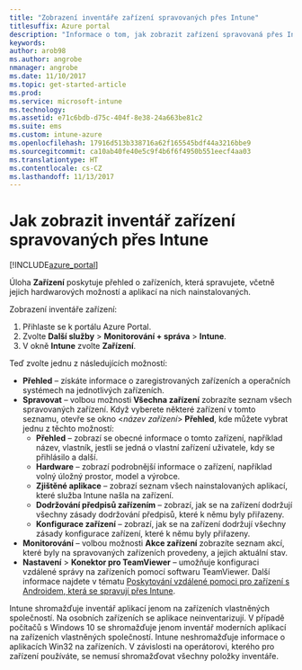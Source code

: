 ```yaml
---
title: "Zobrazení inventáře zařízení spravovaných přes Intune"
titlesuffix: Azure portal
description: "Informace o tom, jak zobrazit zařízení spravovaná přes Intune a zjistit jejich hardware a nainstalované aplikace"
keywords: 
author: arob98
ms.author: angrobe
nmanager: angrobe
ms.date: 11/10/2017
ms.topic: get-started-article
ms.prod: 
ms.service: microsoft-intune
ms.technology: 
ms.assetid: e71c6bdb-d75c-404f-8e38-24a663be81c2
ms.suite: ems
ms.custom: intune-azure
ms.openlocfilehash: 17916d513b338716a62f165545bdf44a3216bbe9
ms.sourcegitcommit: ca10ab40fe40e5c9f4b6f6f4950b551eecf4aa03
ms.translationtype: HT
ms.contentlocale: cs-CZ
ms.lasthandoff: 11/13/2017
---
```

# <a name="how-to-view-intune-device-inventory"></a>Jak zobrazit inventář zařízení spravovaných přes Intune


[!INCLUDE[azure_portal](./includes/azure_portal.md)]

Úloha **Zařízení** poskytuje přehled o zařízeních, která spravujete, včetně jejich hardwarových možností a aplikací na nich nainstalovaných. 

Zobrazení inventáře zařízení:

1. Přihlaste se k portálu Azure Portal.
2. Zvolte **Další služby** > **Monitorování + správa** > **Intune**.
3. V okně **Intune** zvolte **Zařízení**.

Teď zvolte jednu z následujících možností:

- **Přehled** – získáte informace o zaregistrovaných zařízeních a operačních systémech na jednotlivých zařízeních.
- **Spravovat** – volbou možnosti **Všechna zařízení** zobrazíte seznam všech spravovaných zařízení.
    Když vyberete některé zařízení v tomto seznamu, otevře se okno <*název zařízení*> **Přehled**, kde můžete vybrat jednu z těchto možností:
    - **Přehled** – zobrazí se obecné informace o tomto zařízení, například název, vlastník, jestli se jedná o vlastní zařízení uživatele, kdy se přihlásilo a další.
    - **Hardware** – zobrazí podrobnější informace o zařízení, například volný úložný prostor, model a výrobce.
    - **Zjištěné aplikace** – zobrazí seznam všech nainstalovaných aplikací, které služba Intune našla na zařízení.
    - **Dodržování předpisů zařízením** – zobrazí, jak se na zařízení dodržují všechny zásady dodržování předpisů, které k němu byly přiřazeny.
    - **Konfigurace zařízení** – zobrazí, jak se na zařízení dodržují všechny zásady konfigurace zařízení, které k němu byly přiřazeny.
- **Monitorování** – volbou možnosti **Akce zařízení** zobrazíte seznam akcí, které byly na spravovaných zařízeních provedeny, a jejich aktuální stav.
- **Nastavení** > **Konektor pro TeamViewer**  – umožňuje konfiguraci vzdálené správy na zařízeních pomocí softwaru TeamViewer. Další informace najdete v tématu [Poskytování vzdálené pomoci pro zařízení s Androidem, která se spravují přes Intune](/intune/device-profile-android-teamviewer).

Intune shromažďuje inventář aplikací jenom na zařízeních vlastněných společností. Na osobních zařízeních se aplikace neinventarizují. V případě počítačů s Windows 10 se shromažďuje jenom inventář moderních aplikací na zařízeních vlastněných společností. Intune neshromažďuje informace o aplikacích Win32 na zařízeních. V závislosti na operátorovi, kterého pro zařízení používáte, se nemusí shromažďovat všechny položky inventáře.
